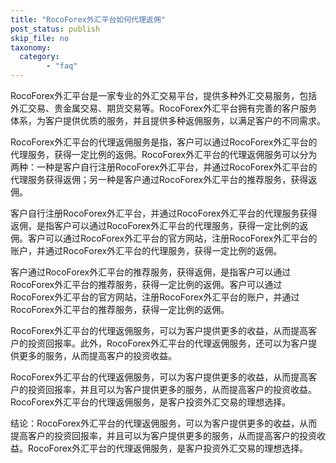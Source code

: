 ```yaml
---
title: "RocoForex外汇平台如何代理返佣"
post_status: publish
skip_file: no
taxonomy:
  category:
        - "faq"
---
```


RocoForex外汇平台是一家专业的外汇交易平台，提供多种外汇交易服务，包括外汇交易、贵金属交易、期货交易等。RocoForex外汇平台拥有完善的客户服务体系，为客户提供优质的服务，并且提供多种返佣服务，以满足客户的不同需求。

RocoForex外汇平台的代理返佣服务是指，客户可以通过RocoForex外汇平台的代理服务，获得一定比例的返佣。RocoForex外汇平台的代理返佣服务可以分为两种：一种是客户自行注册RocoForex外汇平台，并通过RocoForex外汇平台的代理服务获得返佣；另一种是客户通过RocoForex外汇平台的推荐服务，获得返佣。

客户自行注册RocoForex外汇平台，并通过RocoForex外汇平台的代理服务获得返佣，是指客户可以通过RocoForex外汇平台的代理服务，获得一定比例的返佣。客户可以通过RocoForex外汇平台的官方网站，注册RocoForex外汇平台的账户，并通过RocoForex外汇平台的代理服务，获得一定比例的返佣。

客户通过RocoForex外汇平台的推荐服务，获得返佣，是指客户可以通过RocoForex外汇平台的推荐服务，获得一定比例的返佣。客户可以通过RocoForex外汇平台的官方网站，注册RocoForex外汇平台的账户，并通过RocoForex外汇平台的推荐服务，获得一定比例的返佣。

RocoForex外汇平台的代理返佣服务，可以为客户提供更多的收益，从而提高客户的投资回报率。此外，RocoForex外汇平台的代理返佣服务，还可以为客户提供更多的服务，从而提高客户的投资收益。

RocoForex外汇平台的代理返佣服务，可以为客户提供更多的收益，从而提高客户的投资回报率，并且可以为客户提供更多的服务，从而提高客户的投资收益。RocoForex外汇平台的代理返佣服务，是客户投资外汇交易的理想选择。

结论：RocoForex外汇平台的代理返佣服务，可以为客户提供更多的收益，从而提高客户的投资回报率，并且可以为客户提供更多的服务，从而提高客户的投资收益。RocoForex外汇平台的代理返佣服务，是客户投资外汇交易的理想选择。
